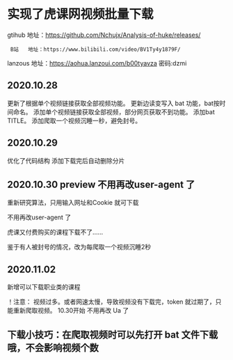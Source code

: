 # 实现了虎课网视频批量下载
gtihub   地址：https://github.com/Nchujx/Analysis-of-huke/releases/

     B站   地址：https://www.bilibili.com/video/BV1Ty4y1879F/
     
lanzous  地址：https://aohua.lanzoui.com/b00tyavza   密码:dzmi

## 2020.10.28
更新了根据单个视频链接获取全部视频功能。
更新边读变写入 bat 功能，bat按时间命名。
添加单个视频链接获取全部视频，部分网页获取不到功能。
添加bat TITLE。
添加爬取一个视频沉睡一秒，避免封号。

## 2020.10.29
优化了代码结构
添加下载完后自动删除分片

## 2020.10.30 preview   不用再改user-agent 了
重新研究算法，只用输入网址和Cookie 就可下载

不用再改user-agent 了

虎课又付费购买的课程下载不了……

鉴于有人被封号的情况，改为每爬取一个视频沉睡2秒

## 2020.11.02
新增可以下载职业类的课程



！注意：
视频过多。或者网速太慢，导致视频没有下载完，token 就过期了，只能重新爬取视频。
10.30开始 不用再改 Ua 了

## 下载小技巧：在爬取视频时可以先打开 bat 文件下载哦，不会影响视频个数
